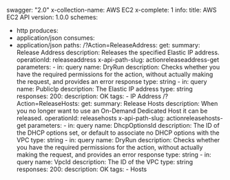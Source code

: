 swagger: "2.0"
x-collection-name: AWS EC2
x-complete: 1
info:
  title: AWS EC2 API
  version: 1.0.0
schemes:
- http
produces:
- application/json
consumes:
- application/json
paths:
  /?Action=ReleaseAddress:
    get:
      summary: Release Address
      description: Releases the specified Elastic IP address.
      operationId: releaseaddress
      x-api-path-slug: actionreleaseaddress-get
      parameters:
      - in: query
        name: DryRun
        description: Checks whether you have the required permissions for the action,
          without actually making the request,       and provides an error response
        type: string
      - in: query
        name: PublicIp
        description: The Elastic IP address
        type: string
      responses:
        200:
          description: OK
      tags:
      - IP Address
  /?Action=ReleaseHosts:
    get:
      summary: Release Hosts
      description: When you no longer want to use an On-Demand Dedicated Host it can
        be released.
      operationId: releasehosts
      x-api-path-slug: actionreleasehosts-get
      parameters:
      - in: query
        name: DhcpOptionsId
        description: The ID of the DHCP options set, or default to associate         no
          DHCP options with the VPC
        type: string
      - in: query
        name: DryRun
        description: Checks whether you have the required permissions for the action,
          without actually making the request,        and provides an error response
        type: string
      - in: query
        name: VpcId
        description: The ID of the VPC
        type: string
      responses:
        200:
          description: OK
      tags:
      - Hosts